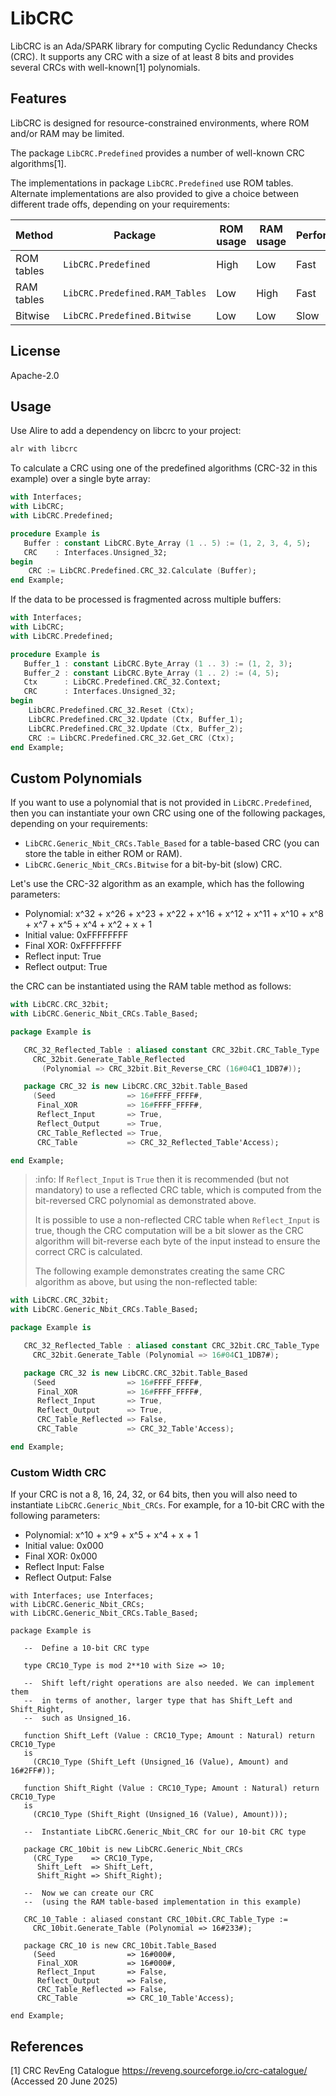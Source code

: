 # LibCRC

LibCRC is an Ada/SPARK library for computing Cyclic Redundancy Checks (CRC).
It supports any CRC with a size of at least 8 bits and provides several CRCs
with well-known[1] polynomials.

## Features

LibCRC is designed for resource-constrained environments, where ROM and/or RAM
may be limited.

The package `LibCRC.Predefined` provides a number of well-known CRC algorithms[1].

The implementations in package `LibCRC.Predefined` use ROM tables.
Alternate implementations are also provided to give a choice between different
trade offs, depending on your requirements:

| Method     | Package                        | ROM usage | RAM usage | Performance |
|------------|--------------------------------|-----------|-----------|-------------|
| ROM tables | `LibCRC.Predefined`            | High      | Low       | Fast        |
| RAM tables | `LibCRC.Predefined.RAM_Tables` | Low       | High      | Fast        |
| Bitwise    | `LibCRC.Predefined.Bitwise`    | Low       | Low       | Slow        |

## License

Apache-2.0

## Usage

Use Alire to add a dependency on libcrc to your project:

```sh
alr with libcrc
```

To calculate a CRC using one of the predefined algorithms (CRC-32 in this
example) over a single byte array:
```ada
with Interfaces;
with LibCRC;
with LibCRC.Predefined;

procedure Example is
   Buffer : constant LibCRC.Byte_Array (1 .. 5) := (1, 2, 3, 4, 5);
   CRC    : Interfaces.Unsigned_32;
begin
    CRC := LibCRC.Predefined.CRC_32.Calculate (Buffer);
end Example;
```

If the data to be processed is fragmented across multiple buffers:
```ada
with Interfaces;
with LibCRC;
with LibCRC.Predefined;

procedure Example is
   Buffer_1 : constant LibCRC.Byte_Array (1 .. 3) := (1, 2, 3);
   Buffer_2 : constant LibCRC.Byte_Array (1 .. 2) := (4, 5);
   Ctx      : LibCRC.Predefined.CRC_32.Context;
   CRC      : Interfaces.Unsigned_32;
begin
    LibCRC.Predefined.CRC_32.Reset (Ctx);
    LibCRC.Predefined.CRC_32.Update (Ctx, Buffer_1);
    LibCRC.Predefined.CRC_32.Update (Ctx, Buffer_2);
    CRC := LibCRC.Predefined.CRC_32.Get_CRC (Ctx);
end Example;
```

## Custom Polynomials

If you want to use a polynomial that is not provided in `LibCRC.Predefined`,
then you can instantiate your own CRC using one of the following packages,
depending on your requirements:
 * `LibCRC.Generic_Nbit_CRCs.Table_Based` for a table-based CRC
   (you can store the table in either ROM or RAM).
 * `LibCRC.Generic_Nbit_CRCs.Bitwise` for a bit-by-bit (slow) CRC.

Let's use the CRC-32 algorithm as an example, which has the following parameters:
 * Polynomial: x^32 + x^26 + x^23 + x^22 + x^16 + x^12 + x^11 + x^10 + x^8 + x^7 + x^5 + x^4 + x^2 + x + 1
 * Initial value: 0xFFFFFFFF
 * Final XOR: 0xFFFFFFFF
 * Reflect input: True
 * Reflect output: True

the CRC can be instantiated using the RAM table method as follows:
```ada
with LibCRC.CRC_32bit;
with LibCRC.Generic_Nbit_CRCs.Table_Based;

package Example is

   CRC_32_Reflected_Table : aliased constant CRC_32bit.CRC_Table_Type :=
     CRC_32bit.Generate_Table_Reflected
       (Polynomial => CRC_32bit.Bit_Reverse_CRC (16#04C1_1DB7#));

   package CRC_32 is new LibCRC.CRC_32bit.Table_Based
     (Seed                => 16#FFFF_FFFF#,
      Final_XOR           => 16#FFFF_FFFF#,
      Reflect_Input       => True,
      Reflect_Output      => True,
      CRC_Table_Reflected => True,
      CRC_Table           => CRC_32_Reflected_Table'Access);

end Example;
```

> :info: If `Reflect_Input` is `True` then it is recommended (but not mandatory)
> to use a reflected CRC table, which is computed from the bit-reversed CRC
> polynomial as demonstrated above.
>
> It is possible to use a non-reflected CRC table when `Reflect_Input` is true,
> though the CRC computation will be a bit slower as the CRC algorithm will
> bit-reverse each byte of the input instead to ensure the correct CRC is
> calculated.
>
> The following example demonstrates creating the same CRC algorithm as above,
> but using the non-reflected table:
```ada
with LibCRC.CRC_32bit;
with LibCRC.Generic_Nbit_CRCs.Table_Based;

package Example is

   CRC_32_Reflected_Table : aliased constant CRC_32bit.CRC_Table_Type :=
     CRC_32bit.Generate_Table (Polynomial => 16#04C1_1DB7#);

   package CRC_32 is new LibCRC.CRC_32bit.Table_Based
     (Seed                => 16#FFFF_FFFF#,
      Final_XOR           => 16#FFFF_FFFF#,
      Reflect_Input       => True,
      Reflect_Output      => True,
      CRC_Table_Reflected => False,
      CRC_Table           => CRC_32_Table'Access);

end Example;
```

### Custom Width CRC

If your CRC is not a 8, 16, 24, 32, or 64 bits, then you will also need to
instantiate `LibCRC.Generic_Nbit_CRCs`. For example, for a 10-bit CRC with
the following parameters:
* Polynomial: x^10 + x^9 + x^5 + x^4 + x + 1
* Initial value: 0x000
* Final XOR: 0x000
* Reflect Input: False
* Reflect Output: False

```
with Interfaces; use Interfaces;
with LibCRC.Generic_Nbit_CRCs;
with LibCRC.Generic_Nbit_CRCs.Table_Based;

package Example is

   --  Define a 10-bit CRC type

   type CRC10_Type is mod 2**10 with Size => 10;

   --  Shift left/right operations are also needed. We can implement them
   --  in terms of another, larger type that has Shift_Left and Shift_Right,
   --  such as Unsigned_16.

   function Shift_Left (Value : CRC10_Type; Amount : Natural) return CRC10_Type
   is
     (CRC10_Type (Shift_Left (Unsigned_16 (Value), Amount) and 16#2FF#));

   function Shift_Right (Value : CRC10_Type; Amount : Natural) return CRC10_Type
   is
     (CRC10_Type (Shift_Right (Unsigned_16 (Value), Amount)));

   --  Instantiate LibCRC.Generic_Nbit_CRC for our 10-bit CRC type

   package CRC_10bit is new LibCRC.Generic_Nbit_CRCs
     (CRC_Type    => CRC10_Type,
      Shift_Left  => Shift_Left,
      Shift_Right => Shift_Right);

   --  Now we can create our CRC
   --  (using the RAM table-based implementation in this example)

   CRC_10_Table : aliased constant CRC_10bit.CRC_Table_Type :=
     CRC_10bit.Generate_Table (Polynomial => 16#233#);

   package CRC_10 is new CRC_10bit.Table_Based
     (Seed                => 16#000#,
      Final_XOR           => 16#000#,
      Reflect_Input       => False,
      Reflect_Output      => False,
      CRC_Table_Reflected => False,
      CRC_Table           => CRC_10_Table'Access);

end Example;
```

## References

[1] CRC RevEng Catalogue https://reveng.sourceforge.io/crc-catalogue/
  (Accessed 20 June 2025)
